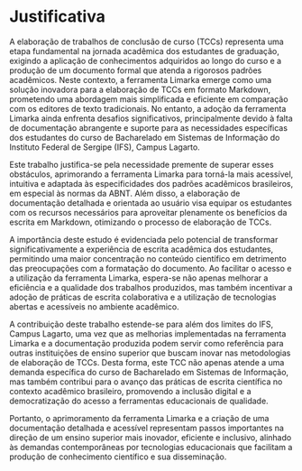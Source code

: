 # Justificativa

A elaboração de trabalhos de conclusão de curso (TCCs) representa uma etapa fundamental na jornada acadêmica dos estudantes de graduação, exigindo a aplicação de conhecimentos adquiridos ao longo do curso e a produção de um documento formal que atenda a rigorosos padrões acadêmicos. Neste contexto, a ferramenta Limarka emerge como uma solução inovadora para a elaboração de TCCs em formato Markdown, prometendo uma abordagem mais simplificada e eficiente em comparação com os editores de texto tradicionais. No entanto, a adoção da ferramenta Limarka ainda enfrenta desafios significativos, principalmente devido à falta de documentação abrangente e suporte para as necessidades específicas dos estudantes do curso de Bacharelado em Sistemas de Informação do Instituto Federal de Sergipe (IFS), Campus Lagarto.

Este trabalho justifica-se pela necessidade premente de superar esses obstáculos, aprimorando a ferramenta Limarka para torná-la mais acessível, intuitiva e adaptada às especificidades dos padrões acadêmicos brasileiros, em especial às normas da ABNT. Além disso, a elaboração de documentação detalhada e orientada ao usuário visa equipar os estudantes com os recursos necessários para aproveitar plenamente os benefícios da escrita em Markdown, otimizando o processo de elaboração de TCCs.

A importância deste estudo é evidenciada pelo potencial de transformar significativamente a experiência de escrita acadêmica dos estudantes, permitindo uma maior concentração no conteúdo científico em detrimento das preocupações com a formatação do documento. Ao facilitar o acesso e a utilização da ferramenta Limarka, espera-se não apenas melhorar a eficiência e a qualidade dos trabalhos produzidos, mas também incentivar a adoção de práticas de escrita colaborativa e a utilização de tecnologias abertas e acessíveis no ambiente acadêmico.

A contribuição deste trabalho estende-se para além dos limites do IFS, Campus Lagarto, uma vez que as melhorias implementadas na ferramenta Limarka e a documentação produzida podem servir como referência para outras instituições de ensino superior que buscam inovar nas metodologias de elaboração de TCCs. Desta forma, este TCC não apenas atende a uma demanda específica do curso de Bacharelado em Sistemas de Informação, mas também contribui para o avanço das práticas de escrita científica no contexto acadêmico brasileiro, promovendo a inclusão digital e a democratização do acesso a ferramentas educacionais de qualidade.

Portanto, o aprimoramento da ferramenta Limarka e a criação de uma documentação detalhada e acessível representam passos importantes na direção de um ensino superior mais inovador, eficiente e inclusivo, alinhado às demandas contemporâneas por tecnologias educacionais que facilitam a produção de conhecimento científico e sua disseminação.
